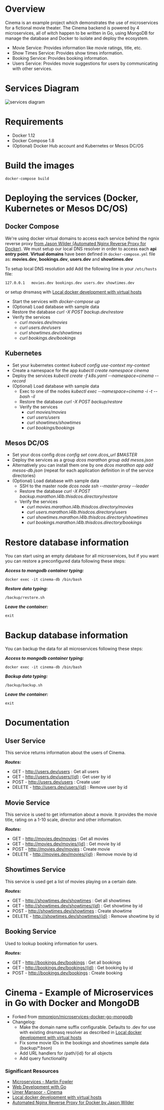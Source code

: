 Overview
========

Cinema is an example project which demonstrates the use of microservices for a fictional movie theater.
The Cinema backend is powered by 4 microservices, all of witch happen to be written in Go, using MongoDB for manage the database and Docker to isolate and deploy the ecosystem.

 * Movie Service: Provides information like movie ratings, title, etc.
 * Show Times Service: Provides show times information.
 * Booking Service: Provides booking information.
 * Users Service: Provides movie suggestions for users by communicating with other services.

# Services Diagram
![services diagram](https://github.com/jstockall/microservices-docker-django/blob/master/microservices-docker-django.png)

Requirements
===========

* Docker 1.12
* Docker Compose 1.8
* (Optional) Docker Hub account and Kubernetes or Mesos DC/OS


Build the images
==============================
```
docker-compose build
```

Deploying the services (Docker, Kubernetes or Mesos DC/OS)
==============================

## Docker Compose
We're using docker virtual domains to access each service behind the ngnix reverse proxy [from Jason Wilder (Automated Nginx Reverse Proxy for Docker)](https://github.com/jwilder/nginx-proxy).
We must setup our local DNS resolver in order to access each **api entry point**. **Virtual domains** have been defined in `docker-compose.yml` file as: **movies.dev**, **bookings.dev**, **users.dev** and **showtimes.dev**

To setup local DNS resolution add Add the following line in your `/etc/hosts` file:
```
127.0.0.1   movies.dev bookings.dev users.dev showtimes.dev
```
or setup dnsmasq with [Local docker development with virtual hosts](https://coderwall.com/p/qknu2g/local-docker-development-with-virtual-hosts)

* Start the services with *docker-compose up*
* (Optional) Load database with sample data
* Restore the database *curl -X POST backup.dev/restore*
* Verify the services
  * *curl movies.dev/movies*
  * *curl users.dev/users*
  * *curl showtimes.dev/showtimes*
  * *curl bookings.dev/bookings*

## Kubernetes
* Set your kubernetes context *kubectl config use-context my-context*
* Create a namespace for the app *kubectl create namespace cinema*
* Deploy the services *kubectl create -f k8s.yaml --namespace=cinema --record*
* (Optional) Load database with sample data
  * Exec to one of the nodes *kubectl exec <pod name> --namespace=cinema -i -t -- bash -il*
  * Restore the database *curl -X POST backup/restore*
  * Verify the services
    * *curl movies/movies*
    * *curl users/users*
    * *curl showtimes/showtimes*
    * *curl bookings/bookings*


## Mesos DC/OS
* Set your dcos config *dcos config set core.dcos_url $MASTER*
* Deploy the services as a group *dcos marathon group add mesos.json*
* Alternatively you can install them one by one *dcos marathon app add mesos-db.json* (repeat for each application definition in of the service directories)
* (Optional) Load database with sample data
  * SSH to the master node *dcos node ssh --master-proxy --leader*
  * Restore the database *curl -X POST backup.marathon.l4lb.thisdcos.directory/restore*
  * Verify the services
    * *curl movies.marathon.l4lb.thisdcos.directory/movies*
    * *curl users.marathon.l4lb.thisdcos.directory/users*
    * *curl showtimes.marathon.l4lb.thisdcos.directory/showtimes*
    * *curl bookings.marathon.l4lb.thisdcos.directory/bookings*


Restore database information
======================

You can start using an empty database for all microservices, but if you want you can restore a preconfigured data following these steps:

**_Access to mongodb container typing:_**

```
docker exec -it cinema-db /bin/bash
```

**_Restore data typing:_**

```
/backup/restore.sh
```

**_Leave the container:_**

```
exit
```

Backup database information
======================

You can backup the data for all microservices following these steps:

**_Access to mongodb container typing:_**

```
docker exec -it cinema-db /bin/bash
```

**_Backup data typing:_**

```
/backup/backup.sh
```

**_Leave the container:_**

```
exit
```

Documentation
======================

## User Service

This service returns information about the users of Cinema.

**_Routes:_**

* GET - http://users.dev/users : Get all users
* GET - http://users.dev/users/{id} : Get user by id
* POST - http://users.dev/users : Create user
* DELETE - http://users.dev/users/{id} : Remove user by id

## Movie Service

This service is used to get information about a movie. It provides the movie title, rating on a 1-10 scale, director and other information.

**_Routes:_**

* GET - http://movies.dev/movies : Get all movies
* GET - http://movies.dev/movies/{id} : Get movie by id
* POST - http://movies.dev/movies : Create movie
* DELETE - http://movies.dev/movies/{id} : Remove movie by id

## Showtimes Service

This service is used get a list of movies playing on a certain date.

**_Routes:_**

* GET - http://showtimes.dev/showtimes : Get all showtimes
* GET - http://showtimes.dev/showtimes/{id} : Get showtime by id
* POST - http://showtimes.dev/showtimes : Create showtime
* DELETE - http://showtimes.dev/showtimes/{id} : Remove showtime by id

## Booking Service

Used to lookup booking information for users.

**_Routes:_**

* GET - http://bookings.dev/bookings : Get all bookings
* GET - http://bookings.dev/bookings/{id} : Get booking by id
* POST - http://bookings.dev/bookings : Create booking

# Cinema - Example of Microservices in Go with Docker and MongoDB
* Forked from [mmorejon/microservices-docker-go-mongodb](https://github.com/mmorejon/microservices-docker-go-mongodb)
* Changelog:
  * Make the domain name suffix configurable. Defaults to .dev for use with existing dnsmasq resolver as described in [Local docker development with virtual hosts](https://coderwall.com/p/qknu2g/local-docker-development-with-virtual-hosts)
  * Fix some movie IDs in the bookings and showtimes sample data (backup/*.bson)
  * Add URL handlers for /path/{id} for all objects
  * Add query functionality


### Significant Resources

* [Microservices - Martin Fowler](http://martinfowler.com/articles/microservices.html)
* [Web Development with Go](http://www.apress.com/9781484210536)
* [Umer Mansoor - Cinema](https://github.com/umermansoor/microservices)
* [Local docker development with virtual hosts](https://coderwall.com/p/qknu2g/local-docker-development-with-virtual-hosts)
* [Automated Nginx Reverse Proxy for Docker by Jason Wilder](https://github.com/jwilder/nginx-proxy)

